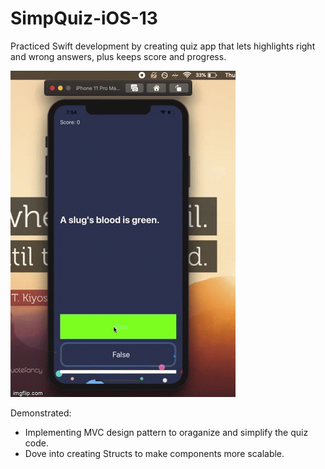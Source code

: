 # SimpQuiz-iOS-13 
Practiced Swift development by creating quiz app that lets highlights right and wrong answers, plus keeps score and progress. 

![](Preview.gif)

Demonstrated: 

- Implementing MVC design pattern to oraganize and simplify the quiz code. 
- Dove into creating Structs to make components more scalable. 
